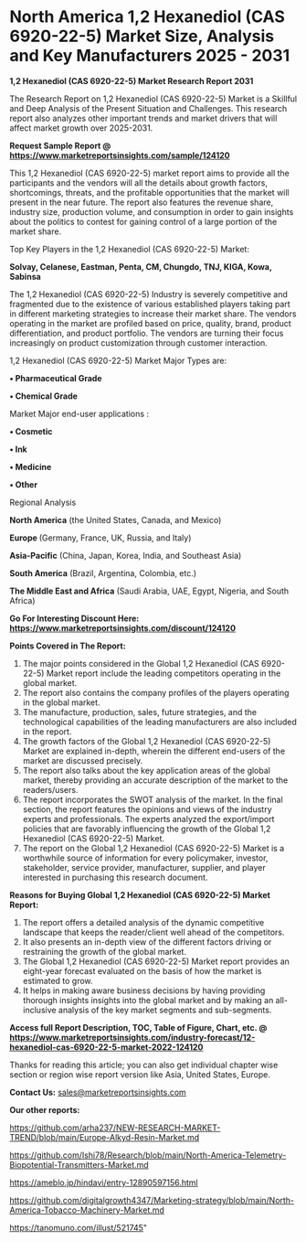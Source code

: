 # North America 1,2 Hexanediol (CAS 6920-22-5) Market Size, Analysis and Key Manufacturers 2025 - 2031

<strong>1,2 Hexanediol (CAS 6920-22-5) Market Research Report 2031</strong>

The Research Report on 1,2 Hexanediol (CAS 6920-22-5) Market is a Skillful and Deep Analysis of the Present Situation and Challenges. This research report also analyzes other important trends and market drivers that will affect market growth over 2025-2031.

<strong>Request Sample Report @ <a href=https://www.marketreportsinsights.com/sample/124120>https://www.marketreportsinsights.com/sample/124120</a></strong>

This 1,2 Hexanediol (CAS 6920-22-5) market report aims to provide all the participants and the vendors will all the details about growth factors, shortcomings, threats, and the profitable opportunities that the market will present in the near future. The report also features the revenue share, industry size, production volume, and consumption in order to gain insights about the politics to contest for gaining control of a large portion of the market share.

Top Key Players in the 1,2 Hexanediol (CAS 6920-22-5) Market:

<strong>Solvay, Celanese, Eastman, Penta, CM, Chungdo, TNJ, KIGA, Kowa, Sabinsa</strong>

The 1,2 Hexanediol (CAS 6920-22-5) Industry is severely competitive and fragmented due to the existence of various established players taking part in different marketing strategies to increase their market share. The vendors operating in the market are profiled based on price, quality, brand, product differentiation, and product portfolio. The vendors are turning their focus increasingly on product customization through customer interaction.

1,2 Hexanediol (CAS 6920-22-5) Market Major Types are:

<strong>• Pharmaceutical Grade

• Chemical Grade</strong>

Market Major end-user applications :

<strong>• Cosmetic

• Ink

• Medicine

• Other</strong>

Regional Analysis

</u><strong><b>North America</b></strong> (the United States, Canada, and Mexico)

<strong><b>Europe </b></strong>(Germany, France, UK, Russia, and Italy)

<strong><b>Asia-Pacific</b></strong> (China, Japan, Korea, India, and Southeast Asia)

<strong><b>South America</b></strong> (Brazil, Argentina, Colombia, etc.)

<strong><b>The Middle East and Africa</b></strong> (Saudi Arabia, UAE, Egypt, Nigeria, and South Africa)

<strong>Go For Interesting Discount Here: <a href=https://www.marketreportsinsights.com/discount/124120>https://www.marketreportsinsights.com/discount/124120</a></strong>

<strong>Points Covered in The Report:</strong>
<ol>
  <li>The major points considered in the Global 1,2 Hexanediol (CAS 6920-22-5) Market report include the leading competitors operating in the global market.</li>
  <li>The report also contains the company profiles of the players operating in the global market.</li>
  <li>The manufacture, production, sales, future strategies, and the technological capabilities of the leading manufacturers are also included in the report.</li>
  <li>The growth factors of the Global 1,2 Hexanediol (CAS 6920-22-5) Market are explained in-depth, wherein the different end-users of the market are discussed precisely.</li>
  <li>The report also talks about the key application areas of the global market, thereby providing an accurate description of the market to the readers/users.</li>
  <li>The report incorporates the SWOT analysis of the market. In the final section, the report features the opinions and views of the industry experts and professionals. The experts analyzed the export/import policies that are favorably influencing the growth of the Global 1,2 Hexanediol (CAS 6920-22-5) Market.</li>
  <li>The report on the Global 1,2 Hexanediol (CAS 6920-22-5) Market is a worthwhile source of information for every policymaker, investor, stakeholder, service provider, manufacturer, supplier, and player interested in purchasing this research document.</li>
</ol>
<strong>Reasons for Buying Global 1,2 Hexanediol (CAS 6920-22-5) Market Report:</strong>

<ol>
  <li>The report offers a detailed analysis of the dynamic competitive landscape that keeps the reader/client well ahead of the competitors.</li>
  <li>It also presents an in-depth view of the different factors driving or restraining the growth of the global market.</li>
  <li>The Global 1,2 Hexanediol (CAS 6920-22-5) Market report provides an eight-year forecast evaluated on the basis of how the market is estimated to grow.</li>
  <li>It helps in making aware business decisions by having providing thorough insights insights into the global market and by making an all-inclusive analysis of the key market segments and sub-segments.</li>
</ol>
<strong>Access full Report Description, TOC, Table of Figure, Chart, etc. @ <a href=https://www.marketreportsinsights.com/industry-forecast/12-hexanediol-cas-6920-22-5-market-2022-124120>https://www.marketreportsinsights.com/industry-forecast/12-hexanediol-cas-6920-22-5-market-2022-124120</a></strong>


Thanks for reading this article; you can also get individual chapter wise section or region wise report version like Asia, United States, Europe.

<strong>Contact Us:</strong>
sales@marketreportsinsights.com

<strong>Our other reports:</strong>

<a href=https://github.com/arha237/NEW-RESEARCH-MARKET-TREND/blob/main/Europe-Alkyd-Resin-Market.md>https://github.com/arha237/NEW-RESEARCH-MARKET-TREND/blob/main/Europe-Alkyd-Resin-Market.md</a>

<a href=https://github.com/Ishi78/Research/blob/main/North-America-Telemetry-Biopotential-Transmitters-Market.md>https://github.com/Ishi78/Research/blob/main/North-America-Telemetry-Biopotential-Transmitters-Market.md</a>

<a href=https://ameblo.jp/hindavi/entry-12890597156.html>https://ameblo.jp/hindavi/entry-12890597156.html</a>

<a href=https://github.com/digitalgrowth4347/Marketing-strategy/blob/main/North-America-Tobacco-Machinery-Market.md>https://github.com/digitalgrowth4347/Marketing-strategy/blob/main/North-America-Tobacco-Machinery-Market.md</a>

<a href=https://tanomuno.com/illust/521745>https://tanomuno.com/illust/521745</a>"
